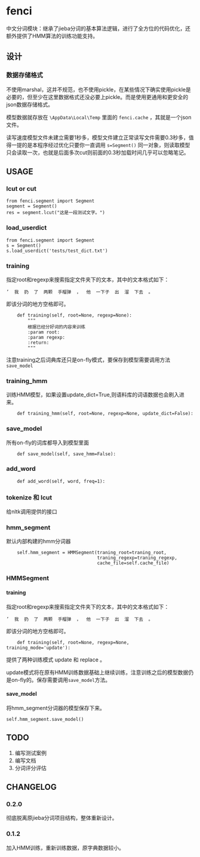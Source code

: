 # fenci

中文分词模块：继承了jieba分词的基本算法逻辑，进行了全方位的代码优化，还额外提供了HMM算法的训练功能支持。


## 设计
### 数据存储格式
不使用marshal，这并不规范，也不使用pickle，在某些情况下确实使用pickle是必要的，但至少在这里数据格式还没必要上pickle。而是使用更通用和更安全的json数据存储格式。

模型数据就存放在 `\AppData\Local\Temp` 里面的 `fenci.cache` ，其就是一个json文件。

读写速度模型文件未建立需要1秒多，模型文件建立正常读写文件需要0.3秒多，值得一提的是本程序经过优化只要你一直调用 `s=Segment()` 同一对象，则读取模型只会读取一次，也就是后面多次cut则前面的0.3秒加载时间几乎可以忽略笔记。

## USAGE
### lcut or cut
```
from fenci.segment import Segment
segment = Segment()
res = segment.lcut("这是一段测试文字。")
```

### load_userdict
```
from fenci.segment import Segment
s = Segment()
s.load_userdict('tests/test_dict.txt')
```

### training
指定root和regexp来搜索指定文件夹下的文本，其中的文本格式如下：
```
’  我  扔  了  两颗  手榴弹  ，  他  一下子  出  溜  下去  。
```
即该分词的地方空格即可。

```
    def training(self, root=None, regexp=None):
        """
        根据已经分好词的内容来训练
        :param root:
        :param regexp:
        :return:
        """
```
注意training之后词典库还只是on-fly模式，要保存到模型需要调用方法`save_model`

### training_hmm
训练HMM模型，如果设置update_dict=True,则语料库的词语数据也会刷入进来。
```
    def training_hmm(self, root=None, regexp=None, update_dict=False):
```

### save_model
所有on-fly的词库都导入到模型里面
```
    def save_model(self, save_hmm=False):
```

### add_word
```
    def add_word(self, word, freq=1):
```
### tokenize 和 lcut
给nltk调用提供的接口

### hmm_segment
默认内部构建的hmm分词器
```
    self.hmm_segment = HMMSegment(traning_root=traning_root,
                                  traning_regexp=traning_regexp,
                                  cache_file=self.cache_file)
```
### HMMSegment
#### training
指定root和regexp来搜索指定文件夹下的文本，其中的文本格式如下：
```
’  我  扔  了  两颗  手榴弹  ，  他  一下子  出  溜  下去  。
```
即该分词的地方空格即可。

```
    def training(self, root=None, regexp=None, training_mode='update'):
```
提供了两种训练模式 update 和 replace 。

update模式将在原有HMM训练数据基础上继续训练，注意训练之后的模型数据仍是on-fly的。保存需要调用`save_model`方法。

#### save_model
将hmm_segment分词器的模型保存下来。
```
self.hmm_segment.save_model()
```

## TODO
1. 编写测试案例
2. 编写文档
3. 分词评分评估


## CHANGELOG
### 0.2.0
彻底脱离原jieba分词项目结构，整体重新设计。

### 0.1.2
加入HMM训练，重新训练数据，原字典数据较小。


